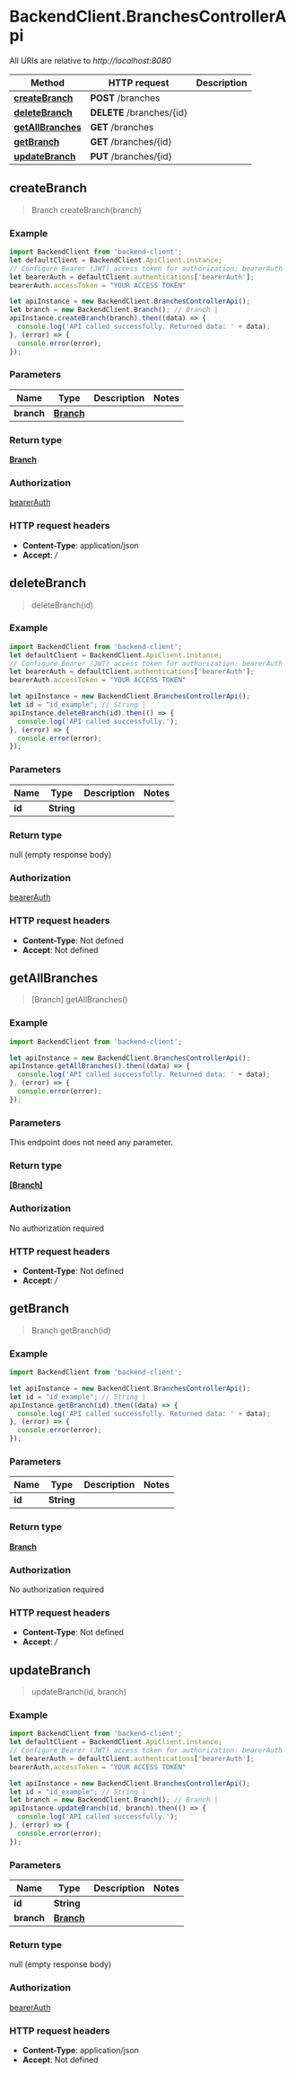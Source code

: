 # BackendClient.BranchesControllerApi

All URIs are relative to *http://localhost:8080*

Method | HTTP request | Description
------------- | ------------- | -------------
[**createBranch**](BranchesControllerApi.md#createBranch) | **POST** /branches | 
[**deleteBranch**](BranchesControllerApi.md#deleteBranch) | **DELETE** /branches/{id} | 
[**getAllBranches**](BranchesControllerApi.md#getAllBranches) | **GET** /branches | 
[**getBranch**](BranchesControllerApi.md#getBranch) | **GET** /branches/{id} | 
[**updateBranch**](BranchesControllerApi.md#updateBranch) | **PUT** /branches/{id} | 



## createBranch

> Branch createBranch(branch)



### Example

```javascript
import BackendClient from 'backend-client';
let defaultClient = BackendClient.ApiClient.instance;
// Configure Bearer (JWT) access token for authorization: bearerAuth
let bearerAuth = defaultClient.authentications['bearerAuth'];
bearerAuth.accessToken = "YOUR ACCESS TOKEN"

let apiInstance = new BackendClient.BranchesControllerApi();
let branch = new BackendClient.Branch(); // Branch | 
apiInstance.createBranch(branch).then((data) => {
  console.log('API called successfully. Returned data: ' + data);
}, (error) => {
  console.error(error);
});

```

### Parameters


Name | Type | Description  | Notes
------------- | ------------- | ------------- | -------------
 **branch** | [**Branch**](Branch.md)|  | 

### Return type

[**Branch**](Branch.md)

### Authorization

[bearerAuth](../README.md#bearerAuth)

### HTTP request headers

- **Content-Type**: application/json
- **Accept**: */*


## deleteBranch

> deleteBranch(id)



### Example

```javascript
import BackendClient from 'backend-client';
let defaultClient = BackendClient.ApiClient.instance;
// Configure Bearer (JWT) access token for authorization: bearerAuth
let bearerAuth = defaultClient.authentications['bearerAuth'];
bearerAuth.accessToken = "YOUR ACCESS TOKEN"

let apiInstance = new BackendClient.BranchesControllerApi();
let id = "id_example"; // String | 
apiInstance.deleteBranch(id).then(() => {
  console.log('API called successfully.');
}, (error) => {
  console.error(error);
});

```

### Parameters


Name | Type | Description  | Notes
------------- | ------------- | ------------- | -------------
 **id** | **String**|  | 

### Return type

null (empty response body)

### Authorization

[bearerAuth](../README.md#bearerAuth)

### HTTP request headers

- **Content-Type**: Not defined
- **Accept**: Not defined


## getAllBranches

> [Branch] getAllBranches()



### Example

```javascript
import BackendClient from 'backend-client';

let apiInstance = new BackendClient.BranchesControllerApi();
apiInstance.getAllBranches().then((data) => {
  console.log('API called successfully. Returned data: ' + data);
}, (error) => {
  console.error(error);
});

```

### Parameters

This endpoint does not need any parameter.

### Return type

[**[Branch]**](Branch.md)

### Authorization

No authorization required

### HTTP request headers

- **Content-Type**: Not defined
- **Accept**: */*


## getBranch

> Branch getBranch(id)



### Example

```javascript
import BackendClient from 'backend-client';

let apiInstance = new BackendClient.BranchesControllerApi();
let id = "id_example"; // String | 
apiInstance.getBranch(id).then((data) => {
  console.log('API called successfully. Returned data: ' + data);
}, (error) => {
  console.error(error);
});

```

### Parameters


Name | Type | Description  | Notes
------------- | ------------- | ------------- | -------------
 **id** | **String**|  | 

### Return type

[**Branch**](Branch.md)

### Authorization

No authorization required

### HTTP request headers

- **Content-Type**: Not defined
- **Accept**: */*


## updateBranch

> updateBranch(id, branch)



### Example

```javascript
import BackendClient from 'backend-client';
let defaultClient = BackendClient.ApiClient.instance;
// Configure Bearer (JWT) access token for authorization: bearerAuth
let bearerAuth = defaultClient.authentications['bearerAuth'];
bearerAuth.accessToken = "YOUR ACCESS TOKEN"

let apiInstance = new BackendClient.BranchesControllerApi();
let id = "id_example"; // String | 
let branch = new BackendClient.Branch(); // Branch | 
apiInstance.updateBranch(id, branch).then(() => {
  console.log('API called successfully.');
}, (error) => {
  console.error(error);
});

```

### Parameters


Name | Type | Description  | Notes
------------- | ------------- | ------------- | -------------
 **id** | **String**|  | 
 **branch** | [**Branch**](Branch.md)|  | 

### Return type

null (empty response body)

### Authorization

[bearerAuth](../README.md#bearerAuth)

### HTTP request headers

- **Content-Type**: application/json
- **Accept**: Not defined

